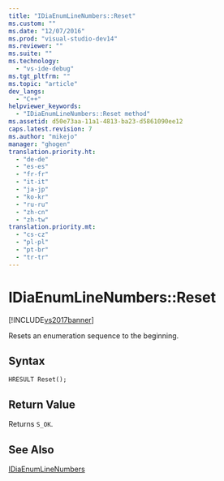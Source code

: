 ```yaml
---
title: "IDiaEnumLineNumbers::Reset"
ms.custom: ""
ms.date: "12/07/2016"
ms.prod: "visual-studio-dev14"
ms.reviewer: ""
ms.suite: ""
ms.technology: 
  - "vs-ide-debug"
ms.tgt_pltfrm: ""
ms.topic: "article"
dev_langs: 
  - "C++"
helpviewer_keywords: 
  - "IDiaEnumLineNumbers::Reset method"
ms.assetid: d50e73aa-11a1-4813-ba23-d5861090ee12
caps.latest.revision: 7
ms.author: "mikejo"
manager: "ghogen"
translation.priority.ht: 
  - "de-de"
  - "es-es"
  - "fr-fr"
  - "it-it"
  - "ja-jp"
  - "ko-kr"
  - "ru-ru"
  - "zh-cn"
  - "zh-tw"
translation.priority.mt: 
  - "cs-cz"
  - "pl-pl"
  - "pt-br"
  - "tr-tr"
---
```

# IDiaEnumLineNumbers::Reset
[!INCLUDE[vs2017banner](../../code-quality/includes/vs2017banner.md)]

Resets an enumeration sequence to the beginning.  
  
## Syntax  
  
```cpp#  
HRESULT Reset();  
```  
  
## Return Value  
 Returns `S_OK`.  
  
## See Also  
 [IDiaEnumLineNumbers](../../debugger/debug-interface-access/idiaenumlinenumbers.md)